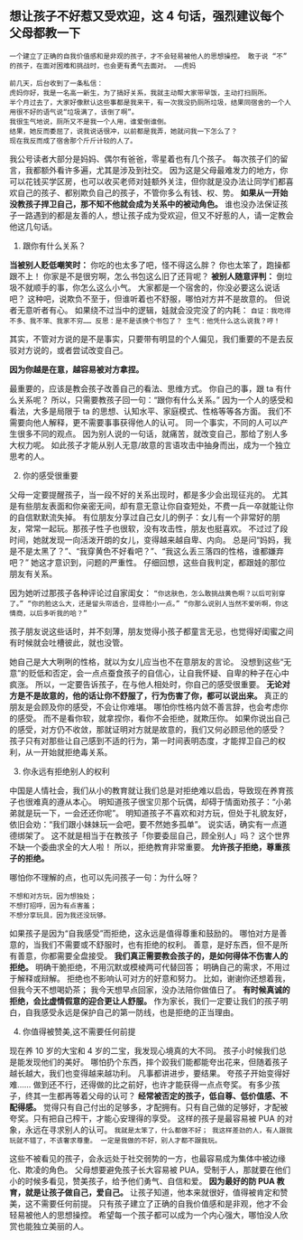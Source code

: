 ## 想让孩子不好惹又受欢迎，这 4 句话，强烈建议每个父母都教一下

`一个建立了正确的自我价值感和是非观的孩子，才不会轻易被他人的思想操控。
敢于说 “不” 的孩子，在面对困难和挑战时，也会更有勇气去面对。
——虎妈`

    前几天，后台收到了一条私信：
    虎妈你好，我是一名高一新生，为了搞好关系，我就主动帮大家带早饭，主动打扫厕所。
    半个月过去了，大家好像默认这些事都是我来干，有一次我没扔厕所垃圾，结果同宿舍的一个人用很不好的语气说“垃圾满了，该倒了啊”。
    我很生气地说，厕所又不是我一个人用，谁爱倒谁倒。
    结果，她反而委屈了，说我说话很冲，以前都是我弄，她就问我一下怎么了？
    现在我反而成了宿舍那个斤斤计较的人了。

我公号读者大部分是妈妈、偶尔有爸爸，零星着也有几个孩子。
每次孩子们的留言，我都额外看许多遍，尤其是涉及到社交。
因为这是父母最难发力的地方，你可以花钱买学区房，也可以收买老师对娃额外关注，但你就是没办法让同学们都喜欢自己的孩子、都别欺负自己的孩子，不管你多么有钱、权、势。
**如果从一开始没教孩子捍卫自己，那不知不他就会成为关系中的被动角色。**
谁也没办法保证孩子一路遇到的都是友善的人，想让孩子成为受欢迎，但又不好惹的人，请一定教会他这几句话。

1. 跟你有什么关系？

**当被别人贬低嘲笑时：**
你吃的也太多了吧，怪不得这么胖？
你也太笨了，跑操都跟不上！
你家是不是很穷啊，怎么书包这么旧了还背呢？
**被别人随意评判：**
倒垃圾不就顺手的事，你怎么这么小气。
大家都是一个宿舍的，你没必要这么说话吧？
这种吧，说欺负不至于，但谁听着也不舒服，哪怕对方并不是故意的。
但说者无意听者有心。
如果绕不过当中的逻辑，娃就会没完没了的内耗：
`自证：我吃得不多、我不笨、我家不穷……
反思：是不是该换个书包了？
生气：他凭什么这么说我？哼！`

其实，不管对方说的是不是事实，只要带有明显的个人偏见，我们重要的不是去反驳对方说的，或者尝试改变自己。

**因为你越是在意，越容易被对方拿捏。**

最重要的，应该是教会孩子改善自己的看法、思维方式。
你自己的事，跟 ta 有什么关系呢？
所以，只需要教孩子回一句：“跟你有什么关系。”
因为一个人的感受和看法，大多是局限于 ta 的思想、认知水平、家庭模式、性格等等各方面。
我们不需要向他人解释，更不需要事事获得他人的认可。
同一个事实，不同的人可以产生很多不同的观点。
因为别人说的一句话，就痛苦，就改变自己，那给了别人多大权力呢。
如此孩子才能从别人无意/故意的言语攻击中抽身而出，成为一个独立思考的人。

2. 你的感受很重要

父母一定要提醒孩子，当一段不好的关系出现时，都是多少会出现征兆的。
尤其是有些朋友表面和你亲密无间，却有意无意让你自查短处，不费一兵一卒就能让你的自信默默流失掉。
有位朋友分享过自己女儿的例子：女儿有一个非常好的朋友，常常一起玩。那孩子性子也很软，没有攻击性，朋友也挺喜欢。
不过过了段时间，她就发现一向活泼开朗的女儿，变得越来越自卑、内向。
总是问“妈妈，我是不是太黑了？”、“我穿黄色不好看吧？”、“我这么丢三落四的性格，谁都嫌弃吧？”
她这才意识到，问题的严重性。
仔细回想，这些自我判定，都跟娃的那位朋友有关系。

因为她听过那孩子各种评论过自家闺女：
`“你这肤色，怎么敢挑战黄色啊？以后可别穿了。”
“你的脸这么大，还是留头帘适合，显得脸小一点。”
“你那么说别人当然不爱听啊，你这情商，以后多听我的哈？”`

孩子朋友说这些话时，并不刻薄，朋友觉得小孩子都童言无忌，也觉得好闺蜜之间有时候就会吐槽彼此，就也没管。

她自己是大大咧咧的性格，就以为女儿应当也不在意朋友的言论。
没想到这些“无意”的贬低和否定，会一点点蚕食孩子的自信心，让自我怀疑、自卑的种子在心中疯涨。
所以，一定要告诉孩子，在与他人相处时，你自己的感受很重要。
**无论对方是不是故意的，他的话让你不舒服了，行为伤害了你，都可以说出来。**
真正的朋友是会顾及你的感受，不会让你难堪。
哪怕你性格内敛不善言辞，也会考虑你的感受。
而不是看你软，就拿捏你，看你不会拒绝，就欺压你。
如果你说出自己的感受，对方仍不收敛，那就证明对方就是故意的，我们又何必顾忌他的感受？
孩子只有对那些让自己感到不适的行为，第一时间表明态度，才能捍卫自己的权利，从一开始就拒绝毒关系。

3. 你永远有拒绝别人的权利

中国是人情社会，我们从小的教育就让我们总是对拒绝难以启齿，导致现在养育孩子也很难真的遵从本心。
明知道孩子很宝贝那个玩偶，却碍于情面劝孩子：“小弟弟就是玩一下，一会还还你呢”。
明知道孩子不喜欢和对方玩，但处于礼貌友好，依旧会劝：“我们跟小妹妹玩一会吧，要不然她多孤单”。
说实话，确实有一点道德绑架了。
这不就是相当于在教孩子「你要委屈自己，顾全别人」吗？
这个世界不缺一个委曲求全的大人啦！
所以，拒绝教育非常重要。
**允许孩子拒绝，尊重孩子的拒绝。**

哪怕你不理解的点，也可以先问孩子一句：为什么呀？

    不想和对方玩，因为想独处；
    不想打招呼，因为有点害羞；
    不想分享玩具，因为我还没玩够。

如果孩子是因为“自我感受”而拒绝，这永远是值得尊重和鼓励的。
哪怕对方是善意的，当我们不需要或不舒服时，也有拒绝的权利。
善意，是好东西，但不是所有善意，你都需要全盘接受。
**我们真正需要教会孩子的，是如何得体不伤害人的拒绝。**
明确干脆拒绝，不用沉默或模棱两可代替回答；
明确自己的需求，不用过于解释或辩解。
拒绝也不影响认可对方的好意和努力。
比如，谢谢你还想着我，但我今天不想喝奶茶；
我今天想早点回家，没办法陪你做值日了。
**有时候真诚的拒绝，会比虚情假意的迎合更让人舒服。**
作为家长，我们一定要让我们的孩子明白，自我感受永远是保护自己的第一防线，也是拒绝的正当理由。

4. 你值得被赞美,这不需要任何前提

现在养 10 岁的大宝和 4 岁的二宝，我发现心境真的大不同。
孩子小时候我们总是能发现他们的美好。
哪怕扔个东西，摔个跤我们能都能夸出花来，但随着孩子越长越大，我们也变得越来越功利。
凡事都讲进步，要结果。
夸孩子开始变得好难……
做到还不行，还得做的比之前好，也许才能获得一点点夸奖。
有多少孩子，终其一生都再等着父母的认可？
**经常被否定的孩子，低自尊、低价值感、不配得感。**
觉得只有自己付出的足够多，才配拥有。只有自己做的足够好，才配被夸奖。只有把自己榨干，才能心安理得的享受。
这样的孩子是最容易被 PUA 的对象，永远在寻求别人的认可。
`我就是太笨了，什么都做不好；
我这样差劲的人，有人跟我玩就不错了，不该奢求尊重。
一定是我做的不好，别人才都不跟我玩。`

这些不被看见的孩子，会永远处于社交弱势的一方，也最容易成为集体中被边缘化、欺凌的角色。
父母想要避免孩子长大容易被 PUA，受制于人，那就要在他们小的时候多看见，赞美孩子，给予他们勇气、自信和爱。
**因为最好的防 PUA 教育，就是让孩子做自己，爱自己。**
让孩子知道，他本来就很好，值得被肯定和赞美，这不需要任何前提。
只有孩子建立了正确的自我价值感和是非观，他才不会轻易被他人的思想操控。
希望每一个孩子都可以成为一个内心强大，哪怕没人欣赏也能独立美丽的人。
